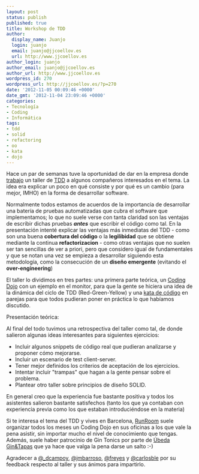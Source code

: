```yaml
---
layout: post
status: publish
published: true
title: Workshop de TDD
author:
  display_name: Juanjo
  login: juanjo
  email: juanjo@jjcoellov.es
  url: http://www.jjcoellov.es
author_login: juanjo
author_email: juanjo@jjcoellov.es
author_url: http://www.jjcoellov.es
wordpress_id: 270
wordpress_url: http://jjcoellov.es/?p=270
date: '2012-11-05 00:09:46 +0000'
date_gmt: '2012-11-04 23:09:46 +0000'
categories:
- Tecnología
- Coding
- Informática
tags:
- tdd
- solid
- refactoring
- oo
- kata
- dojo
---
```

<p>Hace un par de semanas tuve la oportunidad de dar en la empresa donde <a href="http://www.tuenti.com" title="Tuenti">trabajo</a> un taller de <a href="http://en.wikipedia.org/wiki/Test-driven_development" title="Test-driven development">TDD</a> a algunos compañeros interesados en el tema. La idea era explicar un poco en qué consiste y por qué es un cambio (para mejor, IMHO) en la forma de desarrollar software. </p>
<p>Normalmente todos estamos de acuerdos de la importancia de desarrollar una batería de pruebas automatizadas que cubra el software que implementamos; lo que no suele verse con tanta claridad son las ventajas de escribir dichas pruebas <em><strong>antes</strong></em> que escribir el código como tal. En la presentación intenté explicar las ventajas más inmediatas del TDD - como son una buena <strong>cobertura del código</strong> o la <strong>legilibidad</strong> que se obtiene mediante la continua <strong>refactorizacion</strong> - como otras ventajas que no suelen ser tan sencillas de ver a priori, pero que considero igual de fundamentales y que se notan una vez se empieza a desarrollar siguiendo esta metodología, como la consecución de un <strong>diseño emergente</strong> (evitando el <strong>over-engineering</strong>)</p>
<p>El taller lo dividimos en tres partes: una primera parte teórica, un <a href="http://codingdojo.org/">Coding Dojo</a> con un ejemplo en el monitor, para que la gente se hiciera una idea de la dinámica del ciclo de TDD (Red-Green-Yellow) y una <a href="http://codekata.pragprog.com/">kata de código</a> en parejas para que todos pudieran poner en práctica lo que habíamos discutido.</p>
<p>Presentación teórica:</p>
<p><script async class="speakerdeck-embed" data-id="5086a55a1c2126000202cb70" data-ratio="1.3333333333333333" src="//speakerdeck.com/assets/embed.js"></script></p>
<p>Al final del todo tuvimos una retrospectiva del taller como tal, de donde salieron algunas ideas interesantes para siguientes ejercicios:</p>
<ul>
<li>   Incluir algunos snippets de código real que pudieran analizarse y proponer cómo mejorarse.</li>
<li>   Incluir un escenario de test client-server.</li>
<li>   Tener mejor definidos los criterios de aceptación de los ejercicios.</li>
<li>   Intentar incluir "trampas" que hagan a la gente pensar sobre el problema.</li>
<li>   Plantear otro taller sobre principios de diseño SOLID.</li>
</ul>
<p>En general creo que la experiencia fue bastante positiva y todos los asistentes salieron bastante satisfechos (tanto los que ya contaban con experiencia previa como los que estaban introduciéndose en la materia)</p>
<p>Si te interesa el tema del TDD y vives en Barcelona, <a href="http://www.runroom.com/">RunRoom</a> suele organizar todos los meses un Coding Dojo en sus oficinas a los que vale la pena asistir, sin importar mucho el nivel de conocimiento que tengas. Además, suele haber patrocinio de Gin Tonics por parte de <a href="http://www.ubedagintapas.com/">Úbeda Gin&Tapas</a> que ya hace que valga la pena darse un salto :-)</p>
<p>Agradecer a <a href="http://www.twitter.com/_dcampoy">@_dcampoy</a>, <a href="http://www.twitter.com/jmbarroso">@jmbarroso</a>, <a href="http://www.twitter.com/fran_reyes">@freyes</a> y <a href="http://www.twitter.com/carlosble">@carlosble</a> por su feedback respecto al taller y sus ánimos para impartirlo. </p>
